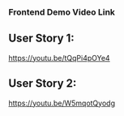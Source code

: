 ### Frontend Demo Video Link

## User Story 1:
https://youtu.be/tQqPi4pOYe4

## User Story 2: 
https://youtu.be/W5mqotQyodg
